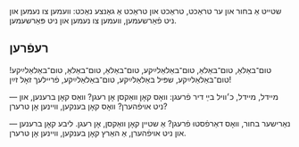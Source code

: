 שטײט אַ בחור  און ער טראַכט,
טראַכט און טראַכט אַ גאַנצע נאַכט:
װעמען צו נעמען און ניט פֿאַרשעמען,
װעמען צו נעמען און ניט פּאַרשעמען.

## רעפֿרען
טום־באַלאַ, טום־באַלאַ, טום־באַלאַלײַקע,
טום־באַלאַ, טום־באַלאַ, טום־באַלאַלײַקע!
טום־באַלאַלײַקע, שפּיל באַלאַלײַקע,
טום־באַלאַלײַקע, פֿרײלעך זאָל זײַן!

— מײדל, מײדל, כ׳װיל בײַ דיר פֿרעגן:
װאָס קאָן װאַקסן אָן רעגן?
װאַס קאָן ברענען, און ניט אױפֿהערן?
װאָס קאָן בענקען, װײנען אָן טרערן?

— נאַרישער בחור, װאָס דאַרפֿסטוּ פֿרעגן?
אַ שטײן קאָן װאַקסן, אָן רעגן.
ליבע קאָן ברענען און ניט אױפֿהערן,
אַ האַרץ קאָן בענקען, װײנען אָן טרערן.
